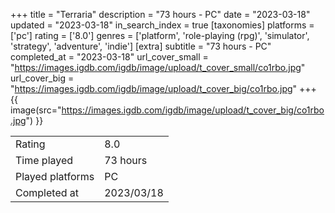 +++
title = "Terraria"
description = "73 hours - PC"
date = "2023-03-18"
updated = "2023-03-18"
in_search_index = true
[taxonomies]
platforms = ['pc']
rating = ['8.0']
genres = ['platform', 'role-playing (rpg)', 'simulator', 'strategy', 'adventure', 'indie']
[extra]
subtitle = "73 hours - PC"
completed_at = "2023-03-18"
url_cover_small = "https://images.igdb.com/igdb/image/upload/t_cover_small/co1rbo.jpg"
url_cover_big = "https://images.igdb.com/igdb/image/upload/t_cover_big/co1rbo.jpg"
+++
{{ image(src="https://images.igdb.com/igdb/image/upload/t_cover_big/co1rbo.jpg") }}

|              |            |
| ------------ | ---------- |
| Rating       | 8.0 |
| Time played  | 73 hours |
| Played platforms    | PC |
| Completed at | 2023/03/18 |


